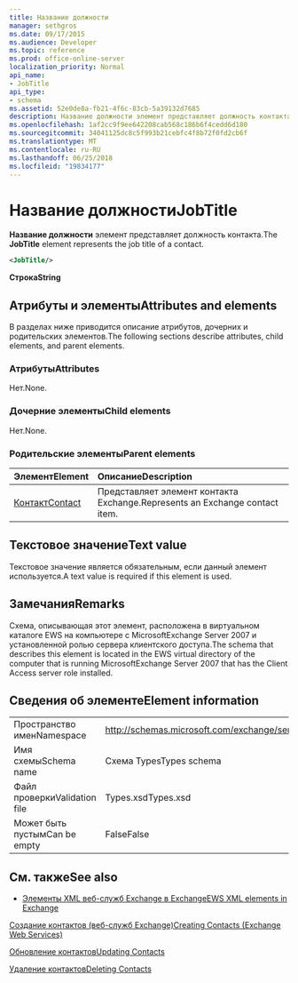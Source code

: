```yaml
---
title: Название должности
manager: sethgros
ms.date: 09/17/2015
ms.audience: Developer
ms.topic: reference
ms.prod: office-online-server
localization_priority: Normal
api_name:
- JobTitle
api_type:
- schema
ms.assetid: 52e0de8a-fb21-4f6c-83cb-5a39132d7685
description: Название должности элемент представляет должность контакта.
ms.openlocfilehash: 1af2cc9f9ee642208cab568c186b6f4cedd6d180
ms.sourcegitcommit: 34041125dc8c5f993b21cebfc4f8b72f0fd2cb6f
ms.translationtype: MT
ms.contentlocale: ru-RU
ms.lasthandoff: 06/25/2018
ms.locfileid: "19834177"
---
```

# <a name="jobtitle"></a><span data-ttu-id="d27fb-103">Название должности</span><span class="sxs-lookup"><span data-stu-id="d27fb-103">JobTitle</span></span>

<span data-ttu-id="d27fb-104">**Название должности** элемент представляет должность контакта.</span><span class="sxs-lookup"><span data-stu-id="d27fb-104">The **JobTitle** element represents the job title of a contact.</span></span> 
  
```xml
<JobTitle/>
```

 <span data-ttu-id="d27fb-105">**Строка**</span><span class="sxs-lookup"><span data-stu-id="d27fb-105">**String**</span></span>
## <a name="attributes-and-elements"></a><span data-ttu-id="d27fb-106">Атрибуты и элементы</span><span class="sxs-lookup"><span data-stu-id="d27fb-106">Attributes and elements</span></span>

<span data-ttu-id="d27fb-107">В разделах ниже приводится описание атрибутов, дочерних и родительских элементов.</span><span class="sxs-lookup"><span data-stu-id="d27fb-107">The following sections describe attributes, child elements, and parent elements.</span></span>
  
### <a name="attributes"></a><span data-ttu-id="d27fb-108">Атрибуты</span><span class="sxs-lookup"><span data-stu-id="d27fb-108">Attributes</span></span>

<span data-ttu-id="d27fb-109">Нет.</span><span class="sxs-lookup"><span data-stu-id="d27fb-109">None.</span></span>
  
### <a name="child-elements"></a><span data-ttu-id="d27fb-110">Дочерние элементы</span><span class="sxs-lookup"><span data-stu-id="d27fb-110">Child elements</span></span>

<span data-ttu-id="d27fb-111">Нет.</span><span class="sxs-lookup"><span data-stu-id="d27fb-111">None.</span></span>
  
### <a name="parent-elements"></a><span data-ttu-id="d27fb-112">Родительские элементы</span><span class="sxs-lookup"><span data-stu-id="d27fb-112">Parent elements</span></span>

|<span data-ttu-id="d27fb-113">**Элемент**</span><span class="sxs-lookup"><span data-stu-id="d27fb-113">**Element**</span></span>|<span data-ttu-id="d27fb-114">**Описание**</span><span class="sxs-lookup"><span data-stu-id="d27fb-114">**Description**</span></span>|
|:-----|:-----|
|[<span data-ttu-id="d27fb-115">Контакт</span><span class="sxs-lookup"><span data-stu-id="d27fb-115">Contact</span></span>](contact.md) <br/> |<span data-ttu-id="d27fb-116">Представляет элемент контакта Exchange.</span><span class="sxs-lookup"><span data-stu-id="d27fb-116">Represents an Exchange contact item.</span></span>  <br/> |
   
## <a name="text-value"></a><span data-ttu-id="d27fb-117">Текстовое значение</span><span class="sxs-lookup"><span data-stu-id="d27fb-117">Text value</span></span>

<span data-ttu-id="d27fb-118">Текстовое значение является обязательным, если данный элемент используется.</span><span class="sxs-lookup"><span data-stu-id="d27fb-118">A text value is required if this element is used.</span></span>
  
## <a name="remarks"></a><span data-ttu-id="d27fb-119">Замечания</span><span class="sxs-lookup"><span data-stu-id="d27fb-119">Remarks</span></span>

<span data-ttu-id="d27fb-120">Схема, описывающая этот элемент, расположена в виртуальном каталоге EWS на компьютере с MicrosoftExchange Server 2007 и установленной ролью сервера клиентского доступа.</span><span class="sxs-lookup"><span data-stu-id="d27fb-120">The schema that describes this element is located in the EWS virtual directory of the computer that is running MicrosoftExchange Server 2007 that has the Client Access server role installed.</span></span>
  
## <a name="element-information"></a><span data-ttu-id="d27fb-121">Сведения об элементе</span><span class="sxs-lookup"><span data-stu-id="d27fb-121">Element information</span></span>

|||
|:-----|:-----|
|<span data-ttu-id="d27fb-122">Пространство имен</span><span class="sxs-lookup"><span data-stu-id="d27fb-122">Namespace</span></span>  <br/> |http://schemas.microsoft.com/exchange/services/2006/types  <br/> |
|<span data-ttu-id="d27fb-123">Имя схемы</span><span class="sxs-lookup"><span data-stu-id="d27fb-123">Schema name</span></span>  <br/> |<span data-ttu-id="d27fb-124">Схема Types</span><span class="sxs-lookup"><span data-stu-id="d27fb-124">Types schema</span></span>  <br/> |
|<span data-ttu-id="d27fb-125">Файл проверки</span><span class="sxs-lookup"><span data-stu-id="d27fb-125">Validation file</span></span>  <br/> |<span data-ttu-id="d27fb-126">Types.xsd</span><span class="sxs-lookup"><span data-stu-id="d27fb-126">Types.xsd</span></span>  <br/> |
|<span data-ttu-id="d27fb-127">Может быть пустым</span><span class="sxs-lookup"><span data-stu-id="d27fb-127">Can be empty</span></span>  <br/> |<span data-ttu-id="d27fb-128">False</span><span class="sxs-lookup"><span data-stu-id="d27fb-128">False</span></span>  <br/> |
   
## <a name="see-also"></a><span data-ttu-id="d27fb-129">См. также</span><span class="sxs-lookup"><span data-stu-id="d27fb-129">See also</span></span>



- [<span data-ttu-id="d27fb-130">Элементы XML веб-служб Exchange в Exchange</span><span class="sxs-lookup"><span data-stu-id="d27fb-130">EWS XML elements in Exchange</span></span>](ews-xml-elements-in-exchange.md)


[<span data-ttu-id="d27fb-131">Создание контактов (веб-служб Exchange)</span><span class="sxs-lookup"><span data-stu-id="d27fb-131">Creating Contacts (Exchange Web Services)</span></span>](http://msdn.microsoft.com/library/4845917e-70d1-481c-bbd7-011ec6571789%28Office.15%29.aspx)
  
[<span data-ttu-id="d27fb-132">Обновление контактов</span><span class="sxs-lookup"><span data-stu-id="d27fb-132">Updating Contacts</span></span>](http://msdn.microsoft.com/library/9a865953-b94a-4229-b632-2dee433314be%28Office.15%29.aspx)
  
[<span data-ttu-id="d27fb-133">Удаление контактов</span><span class="sxs-lookup"><span data-stu-id="d27fb-133">Deleting Contacts</span></span>](http://msdn.microsoft.com/library/fcc3dc84-cd3e-455e-a1a7-ae6921c9b588%28Office.15%29.aspx)


